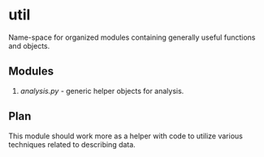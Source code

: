 # util
Name-space for organized modules containing generally useful functions and
objects.

## Modules
1. *analysis.py* - generic helper objects for analysis.

## Plan
This module should work more as a helper with code to utilize various
techniques related to describing data.
